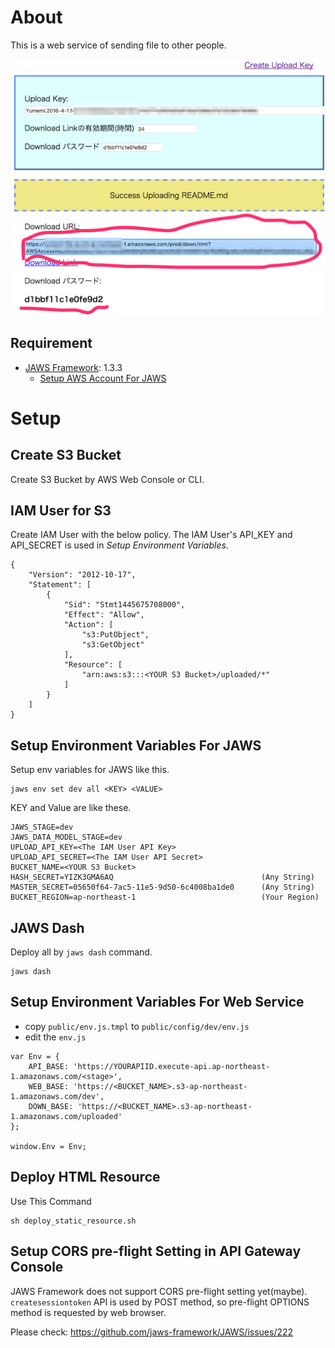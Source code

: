 About
======================
This is a web service of sending file to other people.

<img src="doc/cap.png">

Requirement
------------
* [JAWS Framework](https://github.com/jaws-framework/JAWS): 1.3.3
    * [Setup AWS Account For JAWS](https://github.com/jaws-framework/JAWS/blob/master/docs/account_setup.md)

Setup
============

Create S3 Bucket
-------------

Create S3 Bucket by AWS Web Console or CLI.

IAM User for S3
----------------

Create IAM User with the below policy.
The IAM User's API_KEY and API_SECRET is used in *Setup Environment Variables*. 

```
{
    "Version": "2012-10-17",
    "Statement": [
        {
            "Sid": "Stmt1445675708000",
            "Effect": "Allow",
            "Action": [
                "s3:PutObject",
                "s3:GetObject"
            ],
            "Resource": [
                "arn:aws:s3:::<YOUR S3 Bucket>/uploaded/*"
            ]
        }
    ]
}
```

Setup Environment Variables For JAWS
---------------

Setup env variables for JAWS like this.

```
jaws env set dev all <KEY> <VALUE>
```

KEY and Value are like these.

```.env.tmpl
JAWS_STAGE=dev
JAWS_DATA_MODEL_STAGE=dev
UPLOAD_API_KEY=<The IAM User API Key>
UPLOAD_API_SECRET=<The IAM User API Secret>
BUCKET_NAME=<YOUR S3 Bucket>
HASH_SECRET=YIZK3GMA6AQ                                 (Any String)
MASTER_SECRET=05650f64-7ac5-11e5-9d50-6c4008ba1de0      (Any String)
BUCKET_REGION=ap-northeast-1                            (Your Region)
```

JAWS Dash
-------------

Deploy all by `jaws dash` command.

```
jaws dash
```

Setup Environment Variables For Web Service
-------------------------------

* copy `public/env.js.tmpl` to `public/config/dev/env.js`
* edit the `env.js`

```env.js.tmpl
var Env = {
    API_BASE: 'https://YOURAPIID.execute-api.ap-northeast-1.amazonaws.com/<stage>',
    WEB_BASE: 'https://<BUCKET_NAME>.s3-ap-northeast-1.amazonaws.com/dev',
    DOWN_BASE: 'https://<BUCKET_NAME>.s3-ap-northeast-1.amazonaws.com/uploaded'
};

window.Env = Env;
```

Deploy HTML Resource
---------------

Use This Command

```
sh deploy_static_resource.sh
```


Setup CORS pre-flight Setting in API Gateway Console
--------------------

JAWS Framework does not support CORS pre-flight setting yet(maybe).
`createsessiontoken` API is used by POST method, so pre-flight OPTIONS method is requested by web browser.

Please check: https://github.com/jaws-framework/JAWS/issues/222





